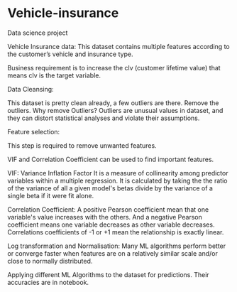 # Vehicle-insurance
Data science project


Vehicle Insurance data:
This dataset contains multiple features according to the customer’s vehicle and insurance type.

Business requirement is to increase the clv (customer lifetime value) that means clv is the target variable.

Data Cleansing:

This dataset is pretty clean already, a few outliers are there. Remove the outliers. 
Why remove Outliers?
Outliers are unusual values in dataset, and they can distort statistical analyses and violate their assumptions.

Feature selection:

This step is required to remove unwanted features.

VIF and Correlation Coefficient can be used to find important features.

VIF:  Variance Inflation Factor
It is a measure of collinearity among predictor variables within a multiple regression. It is calculated by taking the the ratio of the variance of all a given model's betas divide by the variance of a single beta if it were fit alone.

Correlation Coefficient:
A positive Pearson coefficient mean that one variable's value increases with the others. And a negative Pearson coefficient means one variable decreases as other variable decreases. Correlations coefficients of -1 or +1 mean the relationship is exactly linear.

Log transformation and Normalisation:
Many ML algorithms perform better or converge faster when features are on a relatively similar scale and/or close to normally distributed. 


Applying different ML Algorithms to the dataset for predictions. Their accuracies are in notebook.
